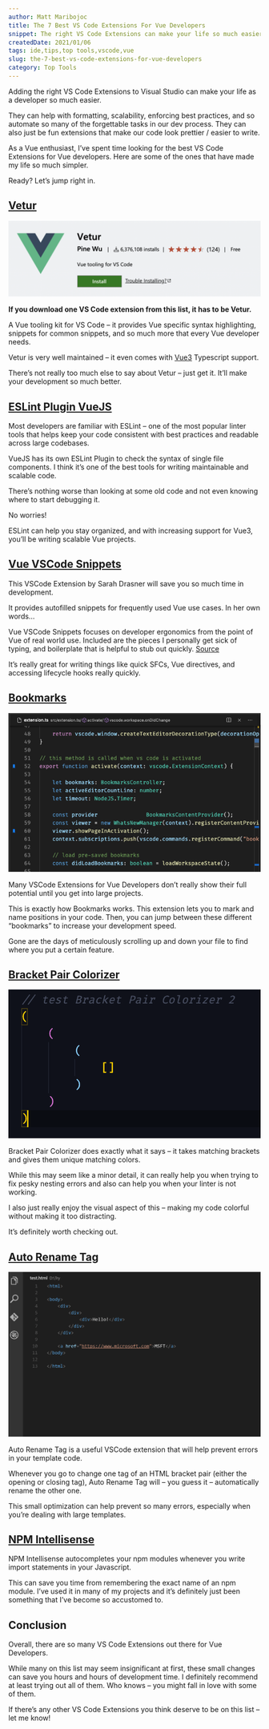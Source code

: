 ```yaml
---
author: Matt Maribojoc
title: The 7 Best VS Code Extensions For Vue Developers
snippet: The right VS Code Extensions can make your life so much easier - they help with formatting scalability and automating simple tasks in your workflows.
createdDate: 2021/01/06
tags: ide,tips,top tools,vscode,vue
slug: the-7-best-vs-code-extensions-for-vue-developers
category: Top Tools
---
```


Adding the right VS Code Extensions to Visual Studio can make your life as a developer so much easier.

They can help with formatting, scalability, enforcing best practices, and so automate so many of the forgettable tasks in our dev process. They can also just be fun extensions that make our code look prettier / easier to write.

As a Vue enthusiast, I’ve spent time looking for the best VS Code Extensions for Vue developers. Here are some of the ones that have made my life so much simpler.

Ready? Let’s jump right in.

## [Vetur](https://marketplace.visualstudio.com/items?itemName=octref.vetur)

![](img/vetur.png)

**If you download one VS Code extension from this list, it has to be Vetur.**

A Vue tooling kit for VS Code – it provides Vue specific syntax highlighting, snippets for common snippets, and so much more that every Vue developer needs.

Vetur is very well maintained – it even comes with [Vue3](https://learnvue.co/2020/12/setting-up-your-first-vue3-project-vue-3-0-release/) Typescript support.

There’s not really too much else to say about Vetur – just get it. It’ll make your development so much better.

## [ESLint Plugin VueJS](https://eslint.vuejs.org/)

Most developers are familiar with ESLint – one of the most popular linter tools that helps keep your code consistent with best practices and readable across large codebases.

VueJS has its own ESLint Plugin to check the syntax of single file components. I think it’s one of the best tools for writing maintainable and scalable code.

There’s nothing worse than looking at some old code and not even knowing where to start debugging it.

No worries!

ESLint can help you stay organized, and with increasing support for Vue3, you’ll be writing scalable Vue projects.

## [Vue VSCode Snippets](https://marketplace.visualstudio.com/items?itemName=sdras.vue-vscode-snippets)

This VSCode Extension by Sarah Drasner will save you so much time in development.

It provides autofilled snippets for frequently used Vue use cases. In her own words…

Vue VSCode Snippets focuses on developer ergonomics from the point of Vue of real world use. Included are the pieces I personally get sick of typing, and boilerplate that is helpful to stub out quickly. [Source](https://marketplace.visualstudio.com/items?itemName=sdras.vue-vscode-snippets)

It’s really great for writing things like quick SFCs, Vue directives, and accessing lifecycle hooks really quickly.

## [Bookmarks](https://marketplace.visualstudio.com/items?itemName=alefragnani.Bookmarks)

![](img/bookmarks.png)

Many VSCode Extensions for Vue Developers don’t really show their full potential until you get into large projects.

This is exactly how Bookmarks works. This extension lets you to mark and name positions in your code. Then, you can jump between these different “bookmarks” to increase your development speed.

Gone are the days of meticulously scrolling up and down your file to find where you put a certain feature.

## [Bracket Pair Colorizer](https://marketplace.visualstudio.com/items?itemName=CoenraadS.bracket-pair-colorizer)

![](img/brackets.png)

Bracket Pair Colorizer does exactly what it says – it takes matching brackets and gives them unique matching colors.

While this may seem like a minor detail, it can really help you when trying to fix pesky nesting errors and also can help you when your linter is not working.

I also just really enjoy the visual aspect of this – making my code colorful without making it too distracting.

It’s definitely worth checking out.

## [Auto Rename Tag](https://marketplace.visualstudio.com/items?itemName=formulahendry.auto-rename-tag)

![](img/rename-tag.gif)

Auto Rename Tag is a useful VSCode extension that will help prevent errors in your template code.

Whenever you go to change one tag of an HTML bracket pair (either the opening or closing tag), Auto Rename Tag will – you guess it – automatically rename the other one.

This small optimization can help prevent so many errors, especially when you’re dealing with large templates.

## [NPM Intellisense](https://marketplace.visualstudio.com/items?itemName=christian-kohler.npm-intellisense)

NPM Intellisense autocompletes your npm modules whenever you write import statements in your Javascript.

This can save you time from remembering the exact name of an npm module. I’ve used it in many of my projects and it’s definitely just been something that I’ve become so accustomed to.

## Conclusion

Overall, there are so many VS Code Extensions out there for Vue Developers.

While many on this list may seem insignificant at first, these small changes can save you hours and hours of development time. I definitely recommend at least trying out all of them. Who knows – you might fall in love with some of them.

If there’s any other VS Code Extensions you think deserve to be on this list – let me know!
